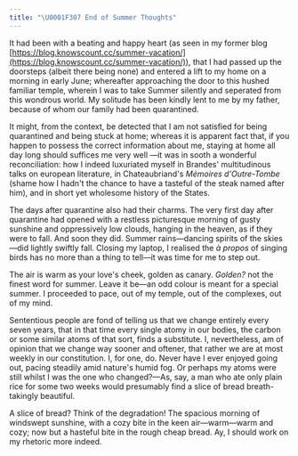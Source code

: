 ```yaml
---
title: "\U0001F307 End of Summer Thoughts"
---
```


It had been with a beating and happy heart (as seen in my former blog [https://blog.knowscount.cc/summer-vacation/](https://blog.knowscount.cc/summer-vacation/)), that I had passed up the doorsteps (albeit there being none) and entered a lift to my home on a morning in early June; whereafter approaching the door to this hushed familiar temple, wherein I was to take Summer silently and seperated from this wondrous world. My solitude has been kindly lent to me by my father, because of whom our family had been quarantined.

It might, from the context, be detected that I am not satisfied for being quarantined and being stuck at home; whereas it is apparent fact that, if you happen to possess the correct information about me, staying at home all day long should suffices me very well —it was in sooth a wonderful reconciliation: how I indeed luxuriated myself in Brandes' multitudinous talks on european literature, in Chateaubriand's *Mémoires d'Outre-Tombe* (shame how I hadn't the chance to have a tasteful of the steak named after him), and in short yet wholesome history of the States.

The days after quarantine also had their charms. The very first day after quarantine had opened with a restless picturesque morning of gusty sunshine and oppressively low clouds, hanging in the heaven, as if they were to fall. And soon they did. Summer rains—dancing spirits of the skies—did lightly swiftly fall. Closing my laptop, I realised the *à propos* of singing birds has no more than a thing to tell—it was time for me to step out. 

The air is warm as your love's cheek, golden as canary. *Golden?* not the finest word for summer. Leave it be—an odd colour is meant for a special summer. I proceeded to pace, out of my temple, out of the complexes, out of my mind.

Sententious people are fond of telling us that we change entirely every seven years, that in that time every single atomy in our bodies, the carbon or some similar atoms of that sort, finds a substitute. I, nevertheless, am of opinion that we change way sooner and oftener, that rather we are at most weekly in our constitution. I, for one, do. Never have I ever enjoyed going out, pacing steadily amid nature's humid fog. Or perhaps my atoms were still whilst I was the one who changed?—As, say, a man who ate only plain rice for some two weeks would presumably find a slice of bread breath-takingly beautiful.

A slice of bread? Think of the degradation! The spacious morning of windswept sunshine, with a cozy bite in the keen air—warm—warm and cozy; now but a hasteful bite in the rough cheap bread. Ay, I should work on my rhetoric more indeed.
